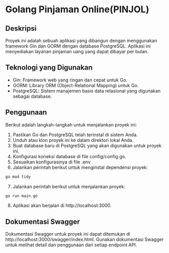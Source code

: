 # Golang Pinjaman Online(PINJOL)

## Deskripsi
Proyek ini adalah sebuah aplikasi yang dibangun dengan menggunakan framework Gin dan GORM dengan database PostgreSQL. Aplikasi ini menyediakan layanan pinjaman uang yang dapat dibayar per bulan.

## Teknologi yang Digunakan

- Gin: Framework web yang ringan dan cepat untuk Go.
- GORM: Library ORM (Object-Relational Mapping) untuk Go.
- PostgreSQL: Sistem manajemen basis data relasional yang digunakan sebagai database.

## Penggunaan

Berikut adalah langkah-langkah untuk menjalankan proyek ini:

1. Pastikan Go dan PostgreSQL telah terinstal di sistem Anda.
2. Unduh atau klon proyek ini ke dalam direktori lokal Anda.
3. Buat database baru di PostgreSQL yang akan digunakan untuk proyek ini.
4. Konfigurasi koneksi database di file config/config.go.
5. Sesuaikan konfigurasinya di file .env
6. Jalankan perintah berikut untuk menginstal dependensi proyek:

```bash
go mod tidy
```
7. Jalankan perintah berikut untuk menjalankan proyek:

```bash
go run main.go
```
8. Aplikasi akan berjalan di http://localhost:3000.

## Dokumentasi Swagger
Dokumentasi Swagger untuk proyek ini dapat ditemukan di http://localhost:3000/swagger/index.html. Gunakan dokumentasi Swagger untuk melihat detail dan penggunaan dari setiap endpoint API.